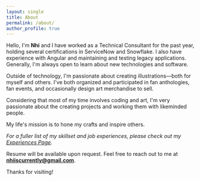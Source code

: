 ```yaml
---
layout: single
title: About
permalink: /about/
author_profile: true
---
```


Hello, I'm **Nhi** and I have worked as a Technical Consultant for the past year, holding several certifications in ServiceNow and Snowflake. I also have experience with Angular and maintaining and testing legacy applications. Generally, I'm always open to learn about new technologies and software.


Outside of technology, I'm passionate about creating illustrations—both for myself and others. I've both organized and participated in fan anthologies, fan events, and occasionally design art merchandise to sell.


Considering that most of my time involves coding and art, I'm very passionate about the creating projects and working them with likeminded people.

My life's mission is to hone my crafts and inspire others.





*For a fuller list of my skillset and job experiences, please check out my [Experiences Page](/experiences/).*


Resume will be available upon request.
Feel free to reach out to me at **nhiiscurrently@gmail.com**.

Thanks for visiting!


